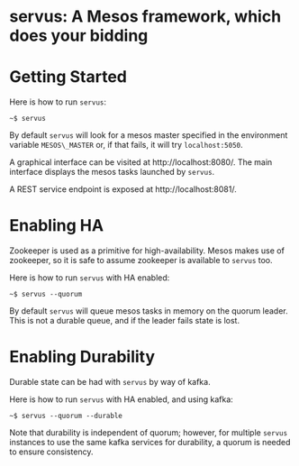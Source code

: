 servus: A Mesos framework, which does your bidding
==================================================

# Getting Started

Here is how to run `servus`:

```
~$ servus
```

By default `servus` will look for a mesos master specified
in the environment variable `MESOS\_MASTER` or, if that fails,
it will try `localhost:5050`.

A graphical interface can be visited at http://localhost:8080/.
The main interface displays the mesos tasks launched by `servus`.

A REST service endpoint is exposed at http://localhost:8081/.

# Enabling HA

Zookeeper is used as a primitive for high-availability. Mesos makes
use of zookeeper, so it is safe to assume zookeeper is available to
`servus` too.

Here is how to run `servus` with HA enabled:

```
~$ servus --quorum
```

By default `servus` will queue mesos tasks in memory on the quorum
leader. This is not a durable queue, and if the leader fails state is
lost.

# Enabling Durability

Durable state can be had with `servus` by way of kafka.

Here is how to run `servus` with HA enabled, and using kafka:

```
~$ servus --quorum --durable
```

Note that durability is independent of quorum; however, for multiple
`servus` instances to use the same kafka services for durability, a
quorum is needed to ensure consistency.
